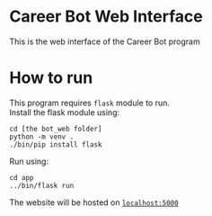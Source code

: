 # Career Bot Web Interface
This is the web interface of the Career Bot program

# How to run
This program requires `flask` module to run.
<br>Install the flask module using:<br>
```
cd [the bot_web folder]
python -m venv .
./bin/pip install flask
```
Run using:
```
cd app
../bin/flask run
```
The website will be hosted on [`localhost:5000`](localhost:5000)